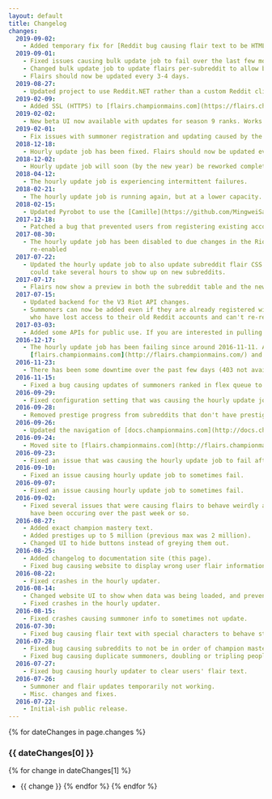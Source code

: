 ```yaml
---
layout: default
title: Changelog
changes:
  2019-09-02:
    - Added temporary fix for [Reddit bug causing flair text to be HTML entity encoded](https://www.reddit.com/r/bugs/comments/cyz8x1/). If your flair looked like `&amp;amp;amp;amp;amp;lt;3` instead of `<3`, this will fix that.
  2019-09-01:
    - Fixed issues causing bulk update job to fail over the last few months.
    - Changed bulk update job to update flairs per-subreddit to allow better utilization of batch requests.
    - Flairs should now be updated every 3-4 days.
  2019-08-27:
    - Updated project to use Reddit.NET rather than a custom Reddit client. This will make maintenance and feature addition easier.
  2019-02-09:
    - Added SSL (HTTPS) to [flairs.championmains.com](https://flairs.championmains.com/).
  2019-02-02:
    - New beta UI now available with updates for season 9 ranks. Works on mobile as well.
  2019-02-01:
    - Fix issues with summoner registration and updating caused by the removal of the V3 Riot API.
  2018-12-18:
    - Hourly update job has been fixed. Flairs should now be updated every 3 days.
  2018-12-02:
    - Hourly update job will soon (by the new year) be reworked completely for long-term robustness.
  2018-04-12:
    - The hourly update job is experiencing intermittent failures.
  2018-02-21:
    - The hourly update job is running again, but at a lower capacity. On average, summoners will be updated every 7 days.
  2018-02-15:
    - Updated Pyrobot to use the [Camille](https://github.com/MingweiSamuel/Camille) Riot API library.
  2017-12-18:
    - Patched a bug that prevented users from registering existing accounts that had undergone a name change.
  2017-08-30:
    - The hourly update job has been disabled to due changes in the Riot API. There is currently no estimate of when it will be
      re-enabled
  2017-07-22:
    - Updated the hourly update job to also update subreddit flair CSS. Previously flair CSS would update sporadically and new CSS
      could take several hours to show up on new subreddits.
  2017-07-17:
    - Flairs now show a preview in both the subreddit table and the new edit modal.
  2017-07-15:
    - Updated backend for the V3 Riot API changes.
    - Summoners can now be added even if they are already registered with another Reddit account. This change is to help with many people
      who have lost access to their old Reddit accounts and can't re-register their summoners.
  2017-03-03:
    - Added some APIs for public use. If you are interested in pulling data from ChampionMains Flairs, contact [/u/LugnutsK](https://reddit.com/u/LugnutsK).
  2016-12-17:
    - The hourly update job has been failing since around 2016-11-11. A rewrite and fix are in progress. If you want to manually update your flair, you can go to
      [flairs.championmains.com](http://flairs.championmains.com/) and press the refresh buttons next to each summoner and the green checkmarks next to each subreddit.
  2016-11-23:
    - There has been some downtime over the past few days (403 not available). Hopefully some changes today will help stop that from happening so often.
  2016-11-15:
    - Fixed a bug causing updates of summoners ranked in flex queue to fail.
  2016-09-29:
    - Fixed configuration setting that was causing the hourly update job to not run after site was moved on 2016/09/24.
  2016-09-28:
    - Removed prestige progress from subreddits that don't have prestige enabled in the website UI.
  2016-09-26:
    - Updated the navigation of [docs.championmains.com](http://docs.championmains.com/) and added a [support page](support).
  2016-09-24:
    - Moved site to [flairs.championmains.com](http://flairs.championmains.com/), and this documentation site to [docs.championmains.com](http://docs.championmains.com/).
  2016-09-23:
    - Fixed an issue that was causing the hourly update job to fail after 2016-09-20.
  2016-09-10:
    - Fixed an issue causing hourly update job to sometimes fail.
  2016-09-07:
    - Fixed an issue causing hourly update job to sometimes fail.
  2016-09-02:
    - Fixed several issues that were causing flairs to behave weirdly and/or not automatically update. Issues
      have been occuring over the past week or so.
  2016-08-27:
    - Added exact champion mastery text.
    - Added prestiges up to 5 million (previous max was 2 million).
    - Changed UI to hide buttons instead of greying them out.
  2016-08-25:
    - Added changelog to documentation site (this page).
    - Fixed bug causing website to display wrong user flair information after internal changes on 2016-08-12.
  2016-08-22:
    - Fixed crashes in the hourly updater.
  2016-08-14:
    - Changed website UI to show when data was being loaded, and prevent button spamming.
    - Fixed crashes in the hourly updater.
  2016-08-15:
    - Fixed crashes causing summoner info to sometimes not update.
  2016-07-30:
    - Fixed bug causing flair text with special characters to behave strangely.
  2016-07-28:
    - Fixed bug causing subreddits to not be in order of champion mastery.
    - Fixed bug causing duplicate summoners, doubling or tripling peoples' mastery points.
  2016-07-27:
    - Fixed bug causing hourly updater to clear users' flair text.
  2016-07-26:
    - Summoner and flair updates temporarily not working.
    - Misc. changes and fixes.
  2016-07-22:
    - Initial-ish public release.
---
```


{% for dateChanges in page.changes %}
### {{ dateChanges[0] }}
{% for change in dateChanges[1] %}
- {{ change }}
{% endfor %}
{% endfor %}
